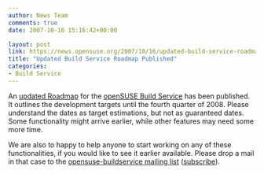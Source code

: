 ```yaml
---
author: News Team
comments: true
date: 2007-10-16 15:16:42+00:00

layout: post
link: https://news.opensuse.org/2007/10/16/updated-build-service-roadmap-published/
title: "Updated Build Service Roadmap Published"
categories:
- Build Service
---
```

An [updated Roadmap](http://en.opensuse.org/Build_Service/Roadmap) for the [openSUSE Build Service](http://en.opensuse.org/Build_Service) has been published. It outlines the development targets until the fourth quarter of 2008. Please understand the dates as target estimations, but not as guaranteed dates. Some functionality might arrive earlier, while other features may need some more time. 

We are also to happy to help anyone to start working on any of these functionalities, if you would like to see it earlier available. Please drop a mail in that case to the [opensuse-buildservice mailing list](http://lists.opensuse.org/opensuse-buildservice/) ([subscribe](mailto:opensuse-buildservice%2Bsubscribe@opensuse.org)).
